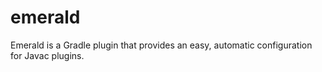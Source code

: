 # emerald
Emerald is a Gradle plugin that provides an easy, automatic configuration for Javac plugins.

